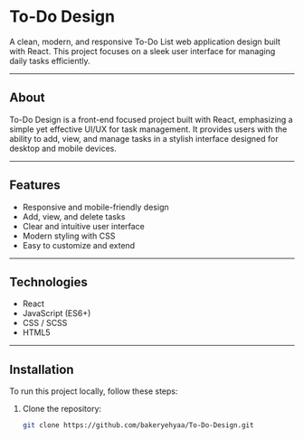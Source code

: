 # To-Do Design

A clean, modern, and responsive To-Do List web application design built with React. This project focuses on a sleek user interface for managing daily tasks efficiently.

---


## About

To-Do Design is a front-end focused project built with React, emphasizing a simple yet effective UI/UX for task management. It provides users with the ability to add, view, and manage tasks in a stylish interface designed for desktop and mobile devices.

---

## Features

- Responsive and mobile-friendly design  
- Add, view, and delete tasks  
- Clear and intuitive user interface  
- Modern styling with CSS  
- Easy to customize and extend

---


## Technologies

- React  
- JavaScript (ES6+)  
- CSS / SCSS  
- HTML5

---

## Installation

To run this project locally, follow these steps:

1. Clone the repository:
   ```bash
   git clone https://github.com/bakeryehyaa/To-Do-Design.git
